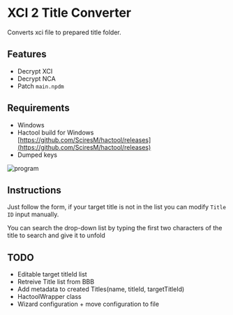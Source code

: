 # XCI 2 Title Converter

Converts xci file to prepared title folder.

## Features
* Decrypt XCI
* Decrypt NCA
* Patch `main.npdm`

## Requirements
* Windows
* Hactool build for Windows [https://github.com/SciresM/hactool/releases](https://github.com/SciresM/hactool/releases)
* Dumped keys

![program](https://i.gyazo.com/ddea55573bf41c95226577d200f6f893.png)


## Instructions
Just follow the form, if your target title is not in the list you can modify `Title ID` input manually.

You can search the drop-down list by typing the first two characters of the title to search and give it to unfold

## TODO
* Editable target titleId list
* Retreive Title list from BBB
* Add metadata to created Titles(name, titleId, targetTitleId)
* HactoolWrapper class
* Wizard configuration + move configuration to file
